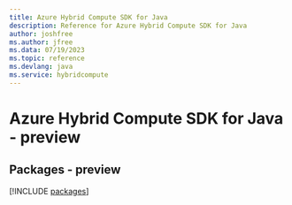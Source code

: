 ```yaml
---
title: Azure Hybrid Compute SDK for Java
description: Reference for Azure Hybrid Compute SDK for Java
author: joshfree
ms.author: jfree
ms.data: 07/19/2023
ms.topic: reference
ms.devlang: java
ms.service: hybridcompute
---
```

# Azure Hybrid Compute SDK for Java - preview
## Packages - preview
[!INCLUDE [packages](hybrid-compute-index.md)]